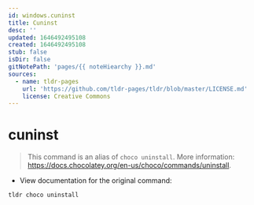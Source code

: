 ```yaml
---
id: windows.cuninst
title: Cuninst
desc: ''
updated: 1646492495108
created: 1646492495108
stub: false
isDir: false
gitNotePath: 'pages/{{ noteHiearchy }}.md'
sources:
  - name: tldr-pages
    url: 'https://github.com/tldr-pages/tldr/blob/master/LICENSE.md'
    license: Creative Commons
---
```

# cuninst

> This command is an alias of `choco uninstall`.
> More information: <https://docs.chocolatey.org/en-us/choco/commands/uninstall>.

- View documentation for the original command:

`tldr choco uninstall`

